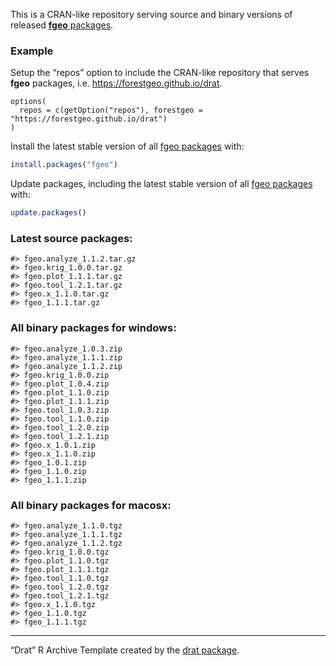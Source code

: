 
This is a CRAN-like repository serving source and binary versions of
released [**fgeo** packages](https://forestgeo.github.io/fgeo/).

### Example

Setup the “repos” option to include the CRAN-like repository that serves
**fgeo** packages, i.e. <https://forestgeo.github.io/drat>.

    options(
      repos = c(getOption("repos"), forestgeo = "https://forestgeo.github.io/drat")
    )

Install the latest stable version of all [fgeo
packages](https://forestgeo.github.io/fgeo/) with:

``` r
install.packages("fgeo")
```

Update packages, including the latest stable version of all [fgeo
packages](https://forestgeo.github.io/fgeo/) with:

``` r
update.packages()
```

### Latest source packages:

    #> fgeo.analyze_1.1.2.tar.gz
    #> fgeo.krig_1.0.0.tar.gz
    #> fgeo.plot_1.1.1.tar.gz
    #> fgeo.tool_1.2.1.tar.gz
    #> fgeo.x_1.1.0.tar.gz
    #> fgeo_1.1.1.tar.gz

### All binary packages for windows:

    #> fgeo.analyze_1.0.3.zip
    #> fgeo.analyze_1.1.1.zip
    #> fgeo.analyze_1.1.2.zip
    #> fgeo.krig_1.0.0.zip
    #> fgeo.plot_1.0.4.zip
    #> fgeo.plot_1.1.0.zip
    #> fgeo.plot_1.1.1.zip
    #> fgeo.tool_1.0.3.zip
    #> fgeo.tool_1.1.0.zip
    #> fgeo.tool_1.2.0.zip
    #> fgeo.tool_1.2.1.zip
    #> fgeo.x_1.0.1.zip
    #> fgeo.x_1.1.0.zip
    #> fgeo_1.0.1.zip
    #> fgeo_1.1.0.zip
    #> fgeo_1.1.1.zip

### All binary packages for macosx:

    #> fgeo.analyze_1.1.0.tgz
    #> fgeo.analyze_1.1.1.tgz
    #> fgeo.analyze_1.1.2.tgz
    #> fgeo.krig_1.0.0.tgz
    #> fgeo.plot_1.1.0.tgz
    #> fgeo.plot_1.1.1.tgz
    #> fgeo.tool_1.1.0.tgz
    #> fgeo.tool_1.2.0.tgz
    #> fgeo.tool_1.2.1.tgz
    #> fgeo.x_1.1.0.tgz
    #> fgeo_1.1.0.tgz
    #> fgeo_1.1.1.tgz

-----

“Drat” R Archive Template created by the [drat
package](https://CRAN.R-project.org/package=drat).
